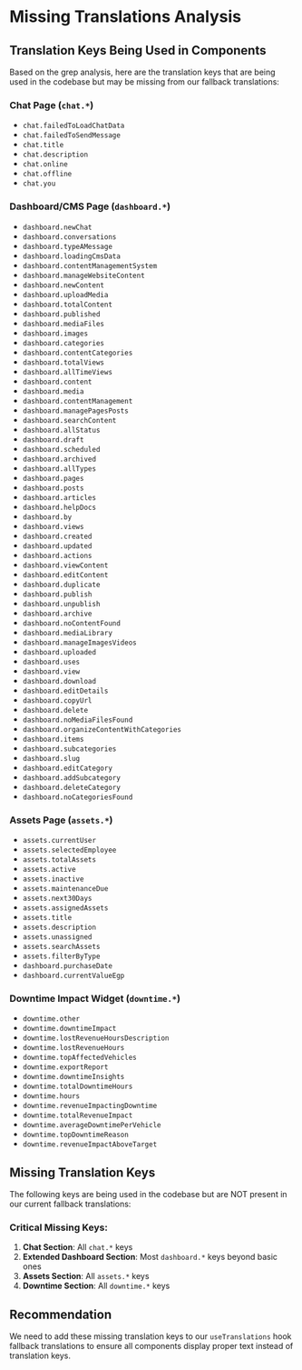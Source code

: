 # Missing Translations Analysis

## Translation Keys Being Used in Components

Based on the grep analysis, here are the translation keys that are being used in the codebase but may be missing from our fallback translations:

### Chat Page (`chat.*`)
- `chat.failedToLoadChatData`
- `chat.failedToSendMessage`
- `chat.title`
- `chat.description`
- `chat.online`
- `chat.offline`
- `chat.you`

### Dashboard/CMS Page (`dashboard.*`)
- `dashboard.newChat`
- `dashboard.conversations`
- `dashboard.typeAMessage`
- `dashboard.loadingCmsData`
- `dashboard.contentManagementSystem`
- `dashboard.manageWebsiteContent`
- `dashboard.newContent`
- `dashboard.uploadMedia`
- `dashboard.totalContent`
- `dashboard.published`
- `dashboard.mediaFiles`
- `dashboard.images`
- `dashboard.categories`
- `dashboard.contentCategories`
- `dashboard.totalViews`
- `dashboard.allTimeViews`
- `dashboard.content`
- `dashboard.media`
- `dashboard.contentManagement`
- `dashboard.managePagesPosts`
- `dashboard.searchContent`
- `dashboard.allStatus`
- `dashboard.draft`
- `dashboard.scheduled`
- `dashboard.archived`
- `dashboard.allTypes`
- `dashboard.pages`
- `dashboard.posts`
- `dashboard.articles`
- `dashboard.helpDocs`
- `dashboard.by`
- `dashboard.views`
- `dashboard.created`
- `dashboard.updated`
- `dashboard.actions`
- `dashboard.viewContent`
- `dashboard.editContent`
- `dashboard.duplicate`
- `dashboard.publish`
- `dashboard.unpublish`
- `dashboard.archive`
- `dashboard.noContentFound`
- `dashboard.mediaLibrary`
- `dashboard.manageImagesVideos`
- `dashboard.uploaded`
- `dashboard.uses`
- `dashboard.view`
- `dashboard.download`
- `dashboard.editDetails`
- `dashboard.copyUrl`
- `dashboard.delete`
- `dashboard.noMediaFilesFound`
- `dashboard.organizeContentWithCategories`
- `dashboard.items`
- `dashboard.subcategories`
- `dashboard.slug`
- `dashboard.editCategory`
- `dashboard.addSubcategory`
- `dashboard.deleteCategory`
- `dashboard.noCategoriesFound`

### Assets Page (`assets.*`)
- `assets.currentUser`
- `assets.selectedEmployee`
- `assets.totalAssets`
- `assets.active`
- `assets.inactive`
- `assets.maintenanceDue`
- `assets.next30Days`
- `assets.assignedAssets`
- `assets.title`
- `assets.description`
- `assets.unassigned`
- `assets.searchAssets`
- `assets.filterByType`
- `dashboard.purchaseDate`
- `dashboard.currentValueEgp`

### Downtime Impact Widget (`downtime.*`)
- `downtime.other`
- `downtime.downtimeImpact`
- `downtime.lostRevenueHoursDescription`
- `downtime.lostRevenueHours`
- `downtime.topAffectedVehicles`
- `downtime.exportReport`
- `downtime.downtimeInsights`
- `downtime.totalDowntimeHours`
- `downtime.hours`
- `downtime.revenueImpactingDowntime`
- `downtime.totalRevenueImpact`
- `downtime.averageDowntimePerVehicle`
- `downtime.topDowntimeReason`
- `downtime.revenueImpactAboveTarget`

## Missing Translation Keys

The following keys are being used in the codebase but are NOT present in our current fallback translations:

### Critical Missing Keys:
1. **Chat Section**: All `chat.*` keys
2. **Extended Dashboard Section**: Most `dashboard.*` keys beyond basic ones
3. **Assets Section**: All `assets.*` keys
4. **Downtime Section**: All `downtime.*` keys

## Recommendation

We need to add these missing translation keys to our `useTranslations` hook fallback translations to ensure all components display proper text instead of translation keys.
